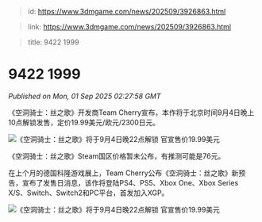 > id: https://www.3dmgame.com/news/202509/3926863.html

> link: https://www.3dmgame.com/news/202509/3926863.html

> title: 9422 1999

# 9422 1999
_Published on Mon, 01 Sep 2025 02:27:58 GMT_

《空洞骑士：丝之歌》开发商Team Cherry宣布，本作将于北京时间9月4日晚上10点解锁发售，定价19.99美元/欧元/2300日元。

![《空洞骑士：丝之歌》将于9月4日晚22点解锁 官宣售价19.99美元](https://img.3dmgame.com/uploads/images/news/20250901/1756693576_865755_jpg_r.jpg)

《空洞骑士：丝之歌》Steam国区价格暂未公布，有推测可能是76元。

在上个月的德国科隆游戏展上，Team Cherry公布《空洞骑士：丝之歌》新预告，宣布了发售日消息，该作将登陆PS4、PS5、Xbox One、Xbox Series X/S、Switch、Switch2和PC平台，首发加入XGP。

![《空洞骑士：丝之歌》将于9月4日晚22点解锁 官宣售价19.99美元](https://img.3dmgame.com/uploads/images/news/20250901/1756693565_648172.png)
